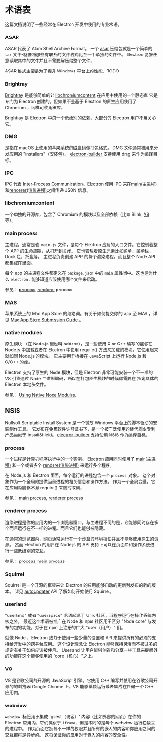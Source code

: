 # 术语表

这篇文档说明了一些经常在 Electron 开发中使用的专业术语。

### ASAR

ASAR 代表了 Atom Shell Archive Format。 一个 [asar](https://github.com/electron/asar) 压缩包就是一个简单的 `tar` 文件-就像将那些有联系的文件格式化至一个单独的文件中。 Electron 能够任意读取其中的文件并且不需要解压缩整个文件。

ASAR 格式主要是为了提升 Windows 平台上的性能。TODO

### Brightray

[Brightray](https://github.com/electron/brightray) 是能够简单的让 [libchromiumcontent](#libchromiumcontent) 在应用中使用的一个静态库 它是专门为 Electron 创建的。但如果不是基于 Electron 的原生应用使用了 Chromium ，同样可使用该库。

Brightray 是 Electron 中的一个低级别的依赖，大部分的 Electron 用户不用关心它。

### DMG

是指在 macOS 上使用的苹果系统的磁盘镜像打包格式。 DMG 文件通常被用来分发应用的 "installers"（安装包）。 [electron-builder ](https://github.com/electron-userland/electron-builder)支持使用 dmg 来作为编译目标。

### IPC

IPC 代表 Inter-Process Communication。Electron 使用 IPC 来在[main(主进程)](#main-process)和[renderer(渲染进程)](#renderer-process)之间传递 JSON 信息。

### libchromiumcontent

一个单独的开源库，包含了 Chromium 的模块以及全部依赖（比如 Blink, [V8](#v8) 等）。

### main process

主进程，通常是值` main.js` 文件，是每个 Electron 应用的入口文件。它控制着整个 APP 的生命周期，从打开到关闭。 它也管理着原生元素比如菜单，菜单栏，Dock 栏，托盘等。 主进程负责创建 APP 的每个渲染进程。而且整个 Node API 都集成在里面。

每个 app 的主进程文件都定义在 `package.json` 中的 `main` 属性当中。这也是为什么 `electron.` 能够知道应该使用哪个文件来启动。

参见： [process](#process), [renderer](#renderer-process) process

### MAS

苹果系统上的 Mac App Store 的缩略词。有关于如何提交你的 app 至 MAS ，详见 [Mac App Store Submission Guide ](tutorials/mac-app-store-submission-guide.md)。

### native modules

原生模块 （在 Node.js 里也叫 addons），是一些使用 C or C++ 编写的能够在 Node.js 中加载或者在 Electron 中使用 require() 方法来加载的模块，它使用起来就如同 Node.js 的模块。 它主要用于桥接在 JavaScript 上运行 Node.js 和 C/C++ 的库。

Electron 支持了原生的 Node 模块，但是 Electron 非常可能安装一个不一样的 V8 引擎通过 Node 二进制编码，所以在打包原生模块的时候你需要在 指定具体的 Electron 本地头文件。

参见： [Using Native Node Modules](tutorial/using-native-node-modules.md).

## NSIS

Nullsoft Scriptable Install System 是一个微软 Windows 平台上的脚本驱动的安装制作工具。 它发布在免费软件许可证书下，是一个被广泛使用的替代商业专利产品类似于 InstallShield。 [electron-builder](https://github.com/electron-userland/electron-builder) 支持使用 NSIS 作为编译目标。

### process

一个进程是计算机程序执行中的一个实例。 Electron 应用同时使用了 [main(主进程)](#main-process) 和一个或者多个 [rendere(渲染进程)](#renderer-process) 来运行多个程序。

在 Node.js 和 Electron 里面，每个运行的进程包含一个 `process `对象。 这个对象作为一个全局的提供当前进程的相关信息和操作方法。 作为一个全局变量，它在应用内能够不用 require() 来随时取到。

参见： [main process](#main-process), [renderer process](#renderer-process)

### renderer process

渲染进程是你的应用内的一个浏览器窗口。与主进程不同的是，它能够同时存在多个而且运行在不一样的进程。而且它们也能够被隐藏。

在通常的浏览器内，网页通常运行在一个沙盒的环境挡住并且不能够使用原生的资源。 然而 Electron 的用户在 Node.js 的 API 支持下可以在页面中和操作系统进行一些低级别的交互。

参见： [process](#process), [main process](#main-process)

### Squirrel

Squirrel 是一个开源的框架来让 Electron 的应用能够自动的更新到发布的新的版本。 详见 [autoUpdater](api/auto-updater.md) API 了解如何开始使用 Squirrel。

### userland

"userland" 或者 "userspace" 术语起源于 Unix 社区，当程序运行在操作系统内核之外。 最近这个术语被推广在 Node 和 npm 社区用于区分 "Node core" 与发布的包的功能，对于在 npm 上注册的广大 "user（用户）" 们。

就像 Node ，Electron 致力于使用一些少量的设置和 API 来提供所有的必须的支持给开发中的跨平台应用。 这个设计理念让 Electron 能够保持灵活而不被过多的规定有关于如何应该被使用。 Userland 让用户能够创造和分享一些工具来提额外的功能在这个能够使用的 "core（核心）"之上。

### V8

V8 是谷歌公司的开源的 JavaScript 引擎。它使用 C++ 编写并使用在谷歌公司开源的的浏览器 Google Chrome 上。V8 能够单独运行或者集成在任何一个 C++ 应用内。

### webview

`webview `标签用于集成 'guest（访客）' 内容（比如外部的网页）在你的 Electron 应用内。它们类似于 `iframe`，但是不同的是每个 webview 运行在独立的进程中。 作为页面它拥有不一样的权限并且所有的嵌入的内容和你应用之间的交互都将是异步的。 这将保证你的应用对于嵌入的内容的安全性。